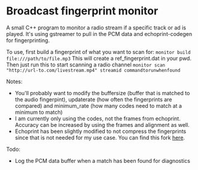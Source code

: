 # Broadcast fingerprint monitor

A small C++ program to monitor a radio stream if a specific track or ad is played. It's using gstreamer to pull in the PCM data and echoprint-codegen for fingerprinting.

To use, first build a fingerprint of what you want to scan for:
	`monitor build file:///path/to/file.mp3`
This will create a ref_fingerprint.dat in your pwd. Then just run this to start scanning a radio channel
	`monitor scan "http://url-to.com/livestream.mp4" streamid commandtorunwhenfound`

Notes:
- You'll probably want to modify the buffersize (buffer that is matched to the audio fingerpint), updaterate (how often the fingerprints are compared) and minimum_rate (how many codes need to match at a minimum to match)
- I am currently only using the codes, not the frames from echoprint. Accuracy can be increased by using the frames and alignment as well.
- Echoprint has been slightly modified to not compress the fingerprints since that is not needed for my use case. You can find this fork [here](https://github.com/ThomasColliers/echoprint-codegen).

Todo:
- Log the PCM data buffer when a match has been found for diagnostics
